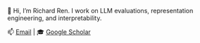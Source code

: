 👋 Hi, I’m Richard Ren. I work on LLM evaluations, representation engineering, and interpretability.

📫 [Email](hi.richard.ren@gmail.com) | 🎓 [Google Scholar](https://scholar.google.com/citations?user=o-Vl80UAAAAJ&hl=en)

<!---
notrichardren/notrichardren is a ✨ special ✨ repository because its `README.md` (this file) appears on your GitHub profile.
You can click the Preview link to take a look at your changes.
--->
